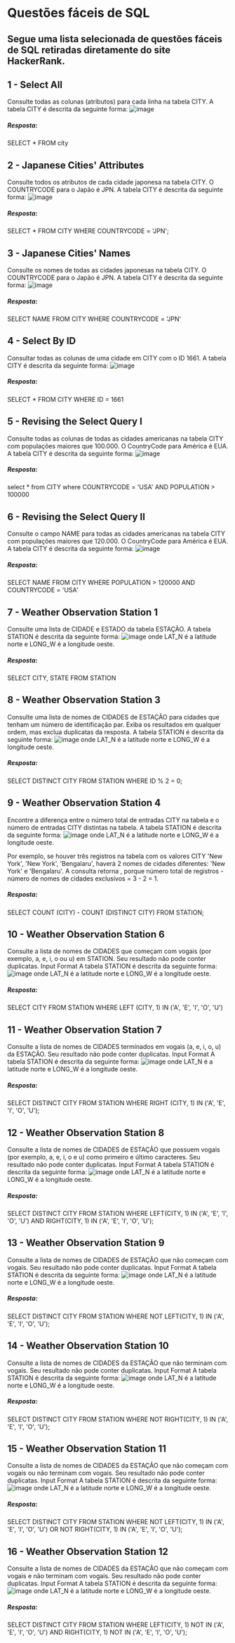 
   # Questões fáceis de SQL 
 ## Segue uma lista selecionada de questões fáceis de SQL retiradas diretamente do site HackerRank.

## 1 - Select All
Consulte todas as colunas (atributos) para cada linha na tabela CITY. 
 A tabela CITY é descrita da seguinte forma: 
![image](https://github.com/user-attachments/assets/951472ee-3f83-44de-8d3e-ed018beb3137)

##### Resposta: 
SELECT * FROM city

## 2 - Japanese Cities' Attributes
Consulte todos os atributos de cada cidade japonesa na tabela CITY. O COUNTRYCODE para o Japão é JPN.
A tabela CITY é descrita da seguinte forma:
![image](https://github.com/user-attachments/assets/4bd8692a-fe60-45e7-84ce-4eb187eddf96)

##### Resposta:
  SELECT *
  FROM CITY
  WHERE COUNTRYCODE = 'JPN';

## 3 - Japanese Cities' Names
Consulte os nomes de todas as cidades japonesas na tabela CITY. O COUNTRYCODE para o Japão é JPN.
A tabela CITY é descrita da seguinte forma:
![image](https://github.com/user-attachments/assets/69c009d8-f31f-41dc-936f-975000506f5f)

##### Resposta:
SELECT NAME 
FROM CITY 
WHERE COUNTRYCODE = 'JPN' 

## 4 - Select By ID
Consultar todas as colunas de uma cidade em CITY com o ID 1661.
A tabela CITY é descrita da seguinte forma:
![image](https://github.com/user-attachments/assets/49fa4eee-f43a-4b34-a7bf-1186397ed29c)

##### Resposta:
SELECT * FROM CITY
WHERE ID = 1661

## 5 - Revising the Select Query I
Consulte todas as colunas de todas as cidades americanas na tabela CITY com populações maiores que 100.000. O CountryCode para América é EUA.
A tabela CITY é descrita da seguinte forma:
![image](https://github.com/user-attachments/assets/7d87b1a4-42fc-4e7a-8903-80ef4db1fc50)

##### Resposta:
select * from CITY 
where COUNTRYCODE = 'USA'
  AND POPULATION > 100000 

## 6 - Revising the Select Query II
Consulte o campo NAME para todas as cidades americanas na tabela CITY com populações maiores que 120.000. O CountryCode para América é EUA.
A tabela CITY é descrita da seguinte forma:
![image](https://github.com/user-attachments/assets/a4366c08-6069-414c-8577-7e255777b897)

##### Resposta:
SELECT 
  NAME
FROM CITY 
WHERE POPULATION > 120000
AND COUNTRYCODE = 'USA'

## 7 - Weather Observation Station 1
Consulte uma lista de CIDADE e ESTADO da tabela ESTAÇÃO.
A tabela STATION é descrita da seguinte forma:
![image](https://github.com/user-attachments/assets/12abeae4-8a96-49e3-be1e-0931f595fd16)
onde LAT_N é a latitude norte e LONG_W é a longitude oeste.

##### Resposta:
SELECT CITY, STATE 
FROM STATION 

## 8 - Weather Observation Station 3
Consulte uma lista de nomes de CIDADES de ESTAÇÃO para cidades que tenham um número de identificação par. Exiba os resultados em qualquer ordem, mas exclua duplicatas da resposta.
A tabela STATION é descrita da seguinte forma:
![image](https://github.com/user-attachments/assets/4510ccb1-6097-4284-8a75-dd0c593e1e8e)
onde LAT_N é a latitude norte e LONG_W é a longitude oeste.

##### Resposta:
SELECT DISTINCT CITY FROM STATION 
WHERE ID % 2 = 0;

## 9 - Weather Observation Station 4 
Encontre a diferença entre o número total de entradas CITY na tabela e o número de entradas CITY distintas na tabela.
A tabela STATION é descrita da seguinte forma:
![image](https://github.com/user-attachments/assets/6ed735f1-7509-4b55-95c1-2dde1ffad7d4)
onde LAT_N é a latitude norte e LONG_W é a longitude oeste.

Por exemplo, se houver três registros na tabela com os valores CITY 'New York', 'New York', 'Bengalaru', haverá 2 nomes de cidades diferentes: 'New York' e 'Bengalaru'. A consulta retorna , porque número total de registros - número de nomes de cidades exclusivos = 3 - 2 = 1.

##### Resposta:
SELECT
    COUNT (CITY) - COUNT (DISTINCT CITY)
FROM STATION;

## 10 - Weather Observation Station 6
Consulte a lista de nomes de CIDADES que começam com vogais (por exemplo, a, e, i, o ou u) em STATION. Seu resultado não pode conter duplicatas.
 Input Format
A tabela STATION é descrita da seguinte forma:
![image](https://github.com/user-attachments/assets/11592738-098a-4ea8-a1d6-5b5613e37108)
onde LAT_N é a latitude norte e LONG_W é a longitude oeste.

##### Resposta:
SELECT CITY FROM STATION 
WHERE LEFT (CITY, 1) IN ('A', 'E', 'I', 'O', 'U')

## 11 - Weather Observation Station 7
Consulte a lista de nomes de CIDADES terminados em vogais (a, e, i, o, u) da ESTAÇÃO. Seu resultado não pode conter duplicatas.
Input Format
A tabela STATION é descrita da seguinte forma:
![image](https://github.com/user-attachments/assets/171a1fef-36ca-4530-a86e-78b96415beaf)
onde LAT_N é a latitude norte e LONG_W é a longitude oeste.

##### Resposta:
SELECT DISTINCT CITY
FROM STATION
WHERE RIGHT (CITY, 1) IN ('A', 'E', 'I', 'O', 'U');

## 12 - Weather Observation Station 8
Consulte a lista de nomes de CIDADES de ESTAÇÃO que possuem vogais (por exemplo, a, e, i, o e u) como primeiro e último caracteres. Seu resultado não pode conter duplicatas.
Input Format
A tabela STATION é descrita da seguinte forma:
![image](https://github.com/user-attachments/assets/222c3e79-bf0d-4c31-a114-cd8a271d2ec2)
onde LAT_N é a latitude norte e LONG_W é a longitude oeste.

##### Resposta:
SELECT DISTINCT CITY
FROM STATION
WHERE LEFT(CITY, 1) IN ('A', 'E', 'I', 'O', 'U')
AND RIGHT(CITY, 1) IN ('A', 'E', 'I', 'O', 'U');

## 13 - Weather Observation Station 9
Consulte a lista de nomes de CIDADES de ESTAÇÃO que não começam com vogais. Seu resultado não pode conter duplicatas.
Input Format
A tabela STATION é descrita da seguinte forma:
![image](https://github.com/user-attachments/assets/1bcf570d-99de-4cf4-99d2-3c2aa283ad5a)
onde LAT_N é a latitude norte e LONG_W é a longitude oeste.

##### Resposta:
SELECT DISTINCT CITY
FROM STATION
WHERE NOT LEFT(CITY, 1) IN ('A', 'E', 'I', 'O', 'U');

## 14 - Weather Observation Station 10
Consulte a lista de nomes de CIDADES da ESTAÇÃO que não terminam com vogais. Seu resultado não pode conter duplicatas.
Input Format
A tabela STATION é descrita da seguinte forma:
![image](https://github.com/user-attachments/assets/fa978753-1df7-4640-9beb-2cf34b0fb41f)
onde LAT_N é a latitude norte e LONG_W é a longitude oeste.

##### Resposta:
SELECT DISTINCT CITY
FROM STATION
WHERE NOT RIGHT(CITY, 1) IN ('A', 'E', 'I', 'O', 'U');


## 15 - Weather Observation Station 11
Consulte a lista de nomes de CIDADES da ESTAÇÃO que não começam com vogais ou não terminam com vogais. Seu resultado não pode conter duplicatas.
Input Format
A tabela STATION é descrita da seguinte forma:
![image](https://github.com/user-attachments/assets/299b4107-6557-4cc1-8218-a341f87199a5)
onde LAT_N é a latitude norte e LONG_W é a longitude oeste.

##### Resposta:
SELECT DISTINCT CITY
FROM STATION
WHERE NOT LEFT(CITY, 1) IN ('A', 'E', 'I', 'O', 'U')
OR NOT RIGHT(CITY, 1) IN ('A', 'E', 'I', 'O', 'U');


## 16 - Weather Observation Station 12
Consulte a lista de nomes de CIDADES da ESTAÇÃO que não começam com vogais e não terminam com vogais. Seu resultado não pode conter duplicatas.
Input Format
A tabela STATION é descrita da seguinte forma:
![image](https://github.com/user-attachments/assets/7c6ee490-da0c-41b8-8f84-0243b85980cf)
onde LAT_N é a latitude norte e LONG_W é a longitude oeste.

##### Resposta:
SELECT DISTINCT CITY
FROM STATION
WHERE LEFT(CITY, 1) NOT IN ('A', 'E', 'I', 'O', 'U')
AND RIGHT(CITY, 1) NOT IN ('A', 'E', 'I', 'O', 'U');






